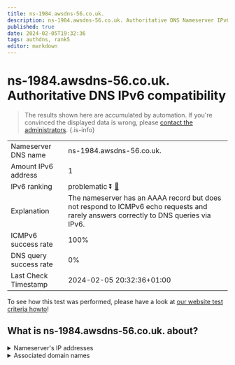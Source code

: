 ```yaml
---
title: ns-1984.awsdns-56.co.uk.
description: ns-1984.awsdns-56.co.uk. Authoritative DNS Nameserver IPv6 compatibility
published: true
date: 2024-02-05T19:32:36
tags: authdns, rank5
editor: markdown
---
```


# ns-1984.awsdns-56.co.uk. Authoritative DNS IPv6 compatibility

> The results shown here are accumulated by automation. If you're convinced the displayed data is wrong, please [contact the administrators](/howto/chat). 
{.is-info}




|   |   |
| - | - |
| Nameserver DNS name | ns-1984.awsdns-56.co.uk.
| Amount IPv6 address | 1
| IPv6 ranking | problematic :arrow_double_down: [🔗](/howto/ranking) |
| Explanation | The nameserver has an AAAA record but does not respond to ICMPv6 echo requests and rarely answers correctly to DNS queries via IPv6. |
| ICMPv6 success rate | 100%|
| DNS query success rate | 0% |
| Last Check Timestamp | 2024-02-05 20:32:36+01:00 |

To see how this test was performed, please have a look at [our website test criteria howto](/howto/testcriteria/authdns)!


## What is ns-1984.awsdns-56.co.uk. about?




<details>
<summary>Nameserver's IP addresses</summary>

2600:9000:5307:c000::1

</details>



<details>
<summary>Associated domain names</summary>

www.netflix.com

</details>

